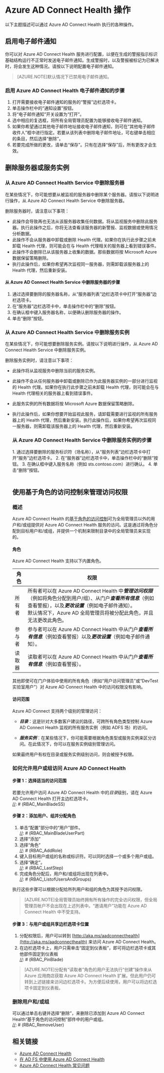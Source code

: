 <properties 
	pageTitle="Azure AD Connect Health 操作。" 
	description="本文介绍在部署 Azure AD Connect Health 后可以执行的其他操作。"
	services="active-directory" 
	documentationCenter="" 
	authors="billmath" 
	manager="stevenpo" 
	editor="curtand"/>

<tags 
	ms.service="active-directory" 
	ms.date="10/15/2015"
	wacn.date="11/12/2015"/>

# Azure AD Connect Health 操作

以下主题描述可以通过 Azure AD Connect Health 执行的各种操作。

## 启用电子邮件通知
你可以对 Azure AD Connect Health 服务进行配置，以便在生成的警报指示标识基础结构运行不正常时发送电子邮件通知。生成警报时，以及警报被标记为已解决时，将会发生这种情况。请按以下说明配置电子邮件通知。
>[AZURE.NOTE]默认情况下已禁用电子邮件通知。


### 启用 Azure AD Connect Health 电子邮件通知的步骤

1. 打开需要接收电子邮件通知的服务的“警报”边栏选项卡。
2. 单击操作栏中的“通知设置”按钮。
3. 将“电子邮件通知”开关设置为“打开”。
4. 选中相应的复选框，将所有全局管理员配置为能够接收电子邮件通知。
5. 如果你希望通过其他电子邮件地址接收电子邮件通知，则可在“其他电子邮件收件人”框中进行指定。若要从该列表中删除电子邮件地址，可右键单击相应的条目，然后选择“删除”。
6. 若要完成所做的更改，请单击“保存”。只有在选择“保存”后，所有更改才会生效。

## 删除服务器或服务实例

### 从 Azure AD Connect Health Service 中删除服务器
在某些情况下，你可能想要从被监视的服务器中删除某个服务器。请按以下说明进行操作，从 Azure AD Connect Health Service 中删除服务器。

删除服务器时，请注意以下事项：

- 此操作会导致再也无法从该服务器收集任何数据。将从监视服务中删除此服务器。执行此操作之后，你将无法查看该服务器的新警报、监视数据或使用情况分析数据。
- 此操作不会从服务器中卸载或删除 Health 代理。如果你在执行此步骤之前未卸载 Health 代理，则可能会在与 Health 代理相关的服务器上看到错误事件。
- 此操作不会删除已从该服务器上收集的数据。那些数据将按 Microsoft Azure 数据保留策略删除。 
- 执行此操作后，如果你希望再次监视同一服务器，则需卸载该服务器上的 Health 代理，然后重新安装。 


#### 从 Azure AD Connect Health Service 中删除服务器的步骤

1. 通过选择要删除的服务器名称，从“服务器列表”边栏选项卡中打开“服务器”边栏选项卡。
2. 在“服务器”边栏选项卡中，单击操作栏中的“删除”按钮。
3. 在确认框中键入服务器名称，以便确认删除服务器的操作。
4. 单击“删除”按钮。


### 从 Azure AD Connect Health Service 中删除服务实例

在某些情况下，你可能想要删除服务实例。请按以下说明进行操作，从 Azure AD Connect Health Service 中删除服务实例。

删除服务实例时，请注意以下事项：

- 此操作将从监视服务中删除当前的服务实例。 
- 此操作不会从任何服务器中卸载或删除已作为此服务器实例的一部分进行监视的 Health 代理。如果你在执行此步骤之前未卸载 Health 代理，则可能会在与 Health 代理相关的服务器上看到错误事件。 
- 此服务实例的所有数据将按 Microsoft Azure 数据保留策略删除。 
- 执行此操作后，如果你想要开始监视此服务，请卸载需要进行监视的所有服务器上的 Health 代理，然后重新安装。执行此操作后，如果你希望再次监视同一服务器，则需卸载该服务器上的 Health 代理，然后重新安装。







	### 从 Azure AD Connect Health Service 中删除服务实例的步骤
<ol>
1. 通过选择要删除的服务标识符（场名称），从“服务列表”边栏选项卡中打开“服务”边栏选项卡。 
2. 在“服务器”边栏选项卡中，单击操作栏中的“删除”按钮。
3. 在确认框中键入服务名称（例如 sts.contoso.com）进行确认。 
4. 单击“删除”按钮。<br><br>


[//]: # "启动 RBAC 部分"
## 使用基于角色的访问控制来管理访问权限
### 概述
Azure AD Connect Health 的[基于角色的访问控制](/documentation/articles/role-based-access-control-configure)可为全局管理员以外的用户和/或组提供对 Azure AD Connect Health 服务的访问。这是通过将角色分配到目标用户和/或组，并提供一个机制来限制目录中的全局管理员来实现的。

#### 角色
Azure AD Connect Health 支持以下内置角色。

| 角色 | 权限 |
| ----------- | ---------- |
| 所有者 | 所有者可以在 Azure AD Connect Health 中***管理访问权限***（例如将角色分配到用户/组）、从门户***查看所有信息***（例如查看警报），以及***更改设置***（例如电子邮件通知）。<br>默认情况下，Azure AD 全局管理员将被分配此角色，并且无法更改此角色。 |
|参与者| 参与者可以在 Azure AD Connect Health 中从门户***查看所有信息***（例如查看警报）以及***更改设置***（例如电子邮件通知）。|
|读取器| 读取者可以在 Azure AD Connect Health 中从门户***查看所有信息***（例如查看警报）。|

其他即使可在门户体验中使用的所有角色（例如“用户访问管理员”或“DevTest 实验室用户”）对 Azure AD Connect Health 中的访问权限没有影响。

#### 访问范围

Azure AD Connect 支持两个级别的管理访问：

- ***目录***：这是针对大多数客户建议的路径，可跨所有角色类型控制 Azure AD Connect Health 监视的所有服务实例（例如 ADFS 场）的访问。

- ***服务实例***：在某些情况下，你可能需要根据角色类型或服务实例来区分访问。在此情况下，你可以在服务实例级别管理访问。

如果最终用户有权在目录或服务实例级别访问，则会被授予权限。


### 如何允许用户或组访问 Azure AD Connect Health
#### 步骤 1：选择适当的访问范围
若要允许用户访问 Azure AD Connect Health 中的*目录*级别，请在 Azure AD Connect Health 打开主边栏选项卡。<br> 
[//]: # (RBAC_MainBladeSS)
#### 步骤 2：添加用户、组并分配角色
1. 单击“配置”部分中的“用户”部件。<br> 
[//]: # (RBAC_MainBladeUserPart)
2. 选择“添加”
3. 选择“角色”<br> 
[//]: # (RBAC_AddRole)
4. 键入目标用户或组的名称或标识符。可以同时选择一个或多个用户或组。
5. 选择“确定”。<br> 
[//]: # (RBAC_LastStep)
6. 完成角色分配后，用户和/或组将出现在列表中。<br> 
[//]: # (RBAC_ListofUsersAndGroups)

执行这些步骤可以根据分配给所列用户和组的角色为其授予访问权限。
>[AZURE.NOTE]全局管理员始终拥有所有操作的完全访问权限，但全局管理员帐户不会出现在上述列表中。“邀请用户”功能在 Azure AD Connect Health 中不受支持。

#### 步骤 3：与用户或组共享边栏选项卡位置
1. 分配权限后，用户可以转到 [http://aka.ms/aadconnecthealth](http://aka.ms/aadconnecthealth) 来访问 Azure AD Connect Health。
2. 在边栏选项卡上，用户只需单击“固定到仪表板”，即可将边栏选项卡或其他部件固定到仪表板<br> 
[//]: # (RBAC_PinBlade)

>[AZURE.NOTE]分配有“读取者”角色的用户无法执行“创建”操作来从 Azure 应用商店获取 Azure AD Connect Health 扩展。但此用户仍可转到上述链接来访问边栏选项卡。为方便后续使用，用户可以将边栏选项卡固定到仪表板。

### 删除用户和/或组
可以通过单击右键并选择“删除”，来删除已添加到 Azure AD Connect Health“基于角色的访问控制”部件中的用户或组。<br> 
[//]: # (RBAC_RemoveUser)

[//]: # "结束 RBAC 部分"

## 相关链接

* [Azure AD Connect Health](/documentation/articles/active-directory-aadconnect-health)
* [在 AD FS 中使用 Azure AD Connect Health](/documentation/articles/active-directory-aadconnect-health-adfs)
* [Azure AD Connect Health 常见问题](/documentation/articles/active-directory-aadconnect-health-faq)

<!---HONumber=76-->